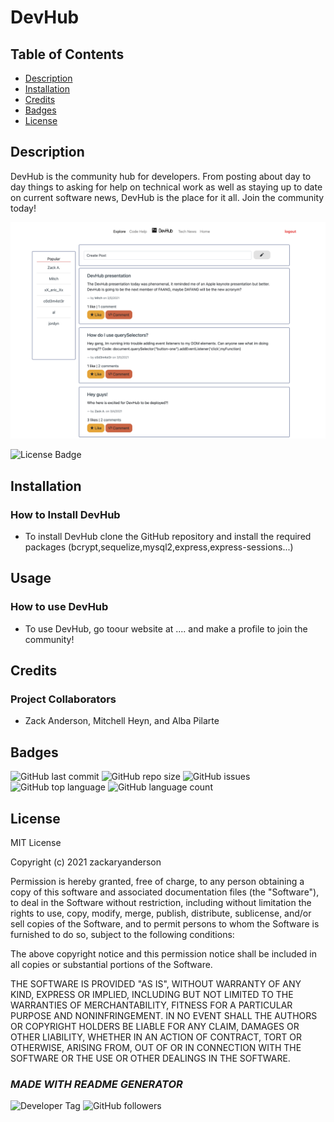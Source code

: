  # DevHub

  ## Table of Contents

  * [Description](#description)  
  * [Installation](#installation)  
  * [Credits](#credits)  
  * [Badges](#badges)  
  * [License](#license)  


  ## Description

  DevHub is the community hub for developers. From posting about day to day things to asking for help on technical work as well as staying up to date on current software news, DevHub is the place for it all. Join the community today!
  
  ![Screen Shot](/public/images/homePage.png)
  
  ![License Badge](https://img.shields.io/badge/license-MIT-brightgreen)
  

  
  ## Installation
    
  ### How to Install DevHub
  - To install DevHub clone the GitHub repository and install the required packages (bcrypt,sequelize,mysql2,express,express-sessions...)
  

  
  ## Usage
    
  ### How to use DevHub
  - To use DevHub, go toour website at .... and make a profile to join the community!
  

  

  
  ## Credits
  ### Project Collaborators
  - Zack Anderson, Mitchell Heyn, and Alba Pilarte
  

  

  
  ## Badges

  ![GitHub last commit](https://img.shields.io/github/last-commit/zackaryanderson/dev-hub)
  ![GitHub repo size](https://img.shields.io/github/repo-size/zackaryanderson/dev-hub)
  ![GitHub issues](https://img.shields.io/github/issues/zackaryanderson/dev-hub)
  ![GitHub top language](https://img.shields.io/github/languages/top/zackaryanderson/dev-hub) ![GitHub language count](https://img.shields.io/github/languages/count/zackaryanderson/dev-hub)
  

  
  ## License
  MIT License

  Copyright (c) 2021 zackaryanderson
    
  Permission is hereby granted, free of charge, to any person obtaining a copy
  of this software and associated documentation files (the "Software"), to deal
  in the Software without restriction, including without limitation the rights
  to use, copy, modify, merge, publish, distribute, sublicense, and/or sell    copies of the Software, and to permit persons to whom the Software is
  furnished to do so, subject to the following conditions:
    
  The above copyright notice and this permission notice shall be included in all
  copies or substantial portions of the Software.
    
  THE SOFTWARE IS PROVIDED "AS IS", WITHOUT WARRANTY OF ANY KIND, EXPRESS OR
  IMPLIED, INCLUDING BUT NOT LIMITED TO THE WARRANTIES OF MERCHANTABILITY,
  FITNESS FOR A PARTICULAR PURPOSE AND NONINFRINGEMENT. IN NO EVENT SHALL THE
  AUTHORS OR COPYRIGHT HOLDERS BE LIABLE FOR ANY CLAIM, DAMAGES OR OTHER
  LIABILITY, WHETHER IN AN ACTION OF CONTRACT, TORT OR OTHERWISE, ARISING FROM,
  OUT OF OR IN CONNECTION WITH THE SOFTWARE OR THE USE OR OTHER DEALINGS IN THE
  SOFTWARE.
    

  

  ### _MADE WITH README GENERATOR_
  ![Developer Tag](https://img.shields.io/badge/Developed%20By%3A-Zack%20Anderson-orange)
  ![GitHub followers](https://img.shields.io/github/followers/zackaryanderson?style=social)
        
